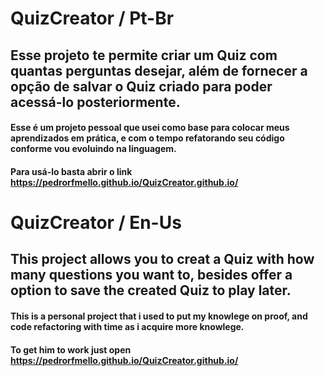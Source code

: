 # QuizCreator / Pt-Br

## Esse projeto te permite criar um Quiz com quantas perguntas desejar, além de fornecer a opção de salvar o Quiz criado para poder acessá-lo posteriormente. 

#### Esse é um projeto pessoal que usei como base para colocar meus aprendizados em prática, e com o tempo refatorando seu código conforme vou evoluindo na linguagem.
#### Para usá-lo basta abrir o link https://pedrorfmello.github.io/QuizCreator.github.io/

# QuizCreator / En-Us

## This project allows you to creat a Quiz with how many questions you want to, besides offer a option to save the created Quiz to play later.

#### This is a personal project that i used to put my knowlege on proof, and code refactoring with time as i acquire more knowlege.
#### To get him to work just open https://pedrorfmello.github.io/QuizCreator.github.io/
